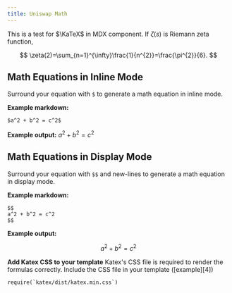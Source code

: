 ```yaml
---
title: Uniswap Math
---
```


This is a test for $\KaTeX$ in MDX component. If $\zeta( s )$ is Riemann zeta function,

$$
\zeta(2)=\sum_{n=1}^{\infty}\frac{1}{n^{2}}=\frac{\pi^{2}}{6}.
$$

## Math Equations in Inline Mode

Surround your equation with `$` to generate a math equation in inline mode.

**Example markdown:**

```
$a^2 + b^2 = c^2$
```

**Example output:** $a^2 + b^2 = c^2$

## Math Equations in Display Mode

Surround your equation with `$$` and new-lines to generate a math equation in
display mode.

**Example markdown:**

```
$$
a^2 + b^2 = c^2
$$
```

**Example output:**

$$
a^2 + b^2 = c^2
$$

**Add Katex CSS to your template** Katex's CSS file is required to render the
formulas correctly. Include the CSS file in your template ([example][4])

```
require(`katex/dist/katex.min.css`)
```
